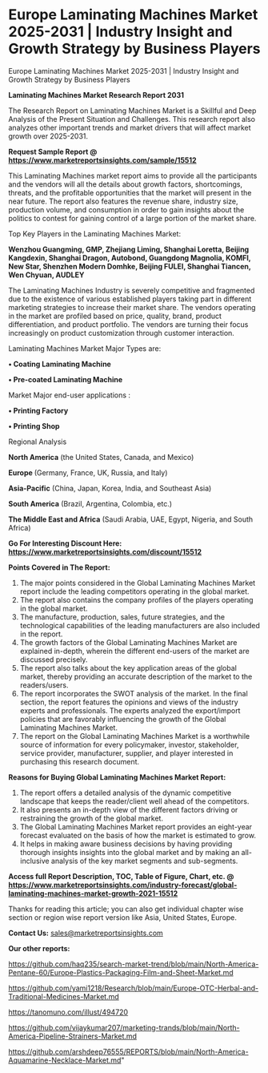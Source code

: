 # Europe Laminating Machines Market 2025-2031 | Industry Insight and Growth Strategy by Business Players
Europe Laminating Machines Market 2025-2031 | Industry Insight and Growth Strategy by Business Players

<strong>Laminating Machines Market Research Report 2031</strong>

The Research Report on Laminating Machines Market is a Skillful and Deep Analysis of the Present Situation and Challenges. This research report also analyzes other important trends and market drivers that will affect market growth over 2025-2031.

<strong>Request Sample Report @ <a href=https://www.marketreportsinsights.com/sample/15512>https://www.marketreportsinsights.com/sample/15512</a></strong>

This Laminating Machines market report aims to provide all the participants and the vendors will all the details about growth factors, shortcomings, threats, and the profitable opportunities that the market will present in the near future. The report also features the revenue share, industry size, production volume, and consumption in order to gain insights about the politics to contest for gaining control of a large portion of the market share.

Top Key Players in the Laminating Machines Market:

<strong>Wenzhou Guangming, GMP, Zhejiang Liming, Shanghai Loretta, Beijing Kangdexin, Shanghai Dragon, Autobond, Guangdong Magnolia, KOMFI, New Star, Shenzhen Modern Domhke, Beijing FULEI, Shanghai Tiancen, Wen Chyuan, AUDLEY</strong>

The Laminating Machines Industry is severely competitive and fragmented due to the existence of various established players taking part in different marketing strategies to increase their market share. The vendors operating in the market are profiled based on price, quality, brand, product differentiation, and product portfolio. The vendors are turning their focus increasingly on product customization through customer interaction.

Laminating Machines Market Major Types are:

<strong>• Coating Laminating Machine

• Pre-coated Laminating Machine</strong>

Market Major end-user applications :

<strong>• Printing Factory

• Printing Shop</strong>

Regional Analysis

</u><strong><b>North America</b></strong> (the United States, Canada, and Mexico)

<strong><b>Europe </b></strong>(Germany, France, UK, Russia, and Italy)

<strong><b>Asia-Pacific</b></strong> (China, Japan, Korea, India, and Southeast Asia)

<strong><b>South America</b></strong> (Brazil, Argentina, Colombia, etc.)

<strong><b>The Middle East and Africa</b></strong> (Saudi Arabia, UAE, Egypt, Nigeria, and South Africa)

<strong>Go For Interesting Discount Here: <a href=https://www.marketreportsinsights.com/discount/15512>https://www.marketreportsinsights.com/discount/15512</a></strong>

<strong>Points Covered in The Report:</strong>
<ol>
  <li>The major points considered in the Global Laminating Machines Market report include the leading competitors operating in the global market.</li>
  <li>The report also contains the company profiles of the players operating in the global market.</li>
  <li>The manufacture, production, sales, future strategies, and the technological capabilities of the leading manufacturers are also included in the report.</li>
  <li>The growth factors of the Global Laminating Machines Market are explained in-depth, wherein the different end-users of the market are discussed precisely.</li>
  <li>The report also talks about the key application areas of the global market, thereby providing an accurate description of the market to the readers/users.</li>
  <li>The report incorporates the SWOT analysis of the market. In the final section, the report features the opinions and views of the industry experts and professionals. The experts analyzed the export/import policies that are favorably influencing the growth of the Global Laminating Machines Market.</li>
  <li>The report on the Global Laminating Machines Market is a worthwhile source of information for every policymaker, investor, stakeholder, service provider, manufacturer, supplier, and player interested in purchasing this research document.</li>
</ol>
<strong>Reasons for Buying Global Laminating Machines Market Report:</strong>

<ol>
  <li>The report offers a detailed analysis of the dynamic competitive landscape that keeps the reader/client well ahead of the competitors.</li>
  <li>It also presents an in-depth view of the different factors driving or restraining the growth of the global market.</li>
  <li>The Global Laminating Machines Market report provides an eight-year forecast evaluated on the basis of how the market is estimated to grow.</li>
  <li>It helps in making aware business decisions by having providing thorough insights insights into the global market and by making an all-inclusive analysis of the key market segments and sub-segments.</li>
</ol>
<strong>Access full Report Description, TOC, Table of Figure, Chart, etc. @ <a href=https://www.marketreportsinsights.com/industry-forecast/global-laminating-machines-market-growth-2021-15512>https://www.marketreportsinsights.com/industry-forecast/global-laminating-machines-market-growth-2021-15512</a></strong>


Thanks for reading this article; you can also get individual chapter wise section or region wise report version like Asia, United States, Europe.

<strong>Contact Us:</strong>
sales@marketreportsinsights.com

<strong>Our other reports:</strong>

<a href=https://github.com/haq235/search-market-trend/blob/main/North-America-Pentane-60/Europe-Plastics-Packaging-Film-and-Sheet-Market.md>https://github.com/haq235/search-market-trend/blob/main/North-America-Pentane-60/Europe-Plastics-Packaging-Film-and-Sheet-Market.md</a>

<a href=https://github.com/yami1218/Research/blob/main/Europe-OTC-Herbal-and-Traditional-Medicines-Market.md>https://github.com/yami1218/Research/blob/main/Europe-OTC-Herbal-and-Traditional-Medicines-Market.md</a>

<a href=https://tanomuno.com/illust/494720>https://tanomuno.com/illust/494720</a>

<a href=https://github.com/vijaykumar207/marketing-trands/blob/main/North-America-Pipeline-Strainers-Market.md>https://github.com/vijaykumar207/marketing-trands/blob/main/North-America-Pipeline-Strainers-Market.md</a>

<a href=https://github.com/arshdeep76555/REPORTS/blob/main/North-America-Aquamarine-Necklace-Market.md>https://github.com/arshdeep76555/REPORTS/blob/main/North-America-Aquamarine-Necklace-Market.md</a>"
